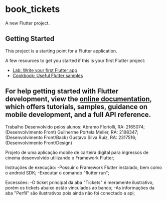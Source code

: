 # book_tickets

A new Flutter project.

## Getting Started

This project is a starting point for a Flutter application.

A few resources to get you started if this is your first Flutter project:

- [Lab: Write your first Flutter app](https://docs.flutter.dev/get-started/codelab)
- [Cookbook: Useful Flutter samples](https://docs.flutter.dev/cookbook)

For help getting started with Flutter development, view the
[online documentation](https://docs.flutter.dev/), which offers tutorials,
samples, guidance on mobile development, and a full API reference.
---------------------------------------------------------------------------------------------
Trabalho Desenvolvido pelos alunos:
Abramo Floriolli, RA: 2165074; (Desenvolvimento Front)
Guilherme Portela Meller, RA: 2198347; (Desenvolvimento Front/Back)
Gustavo Silva Ruiz, RA: 2317516; (Desenvolvimento Front/Design)

Projeto de uma aplicação mobile de carteira digital para ingressos de cinema desenvolvido utilizando o Framework Flutter;

Instruções de execução:
-Possuir o Framework Flutter instalado, bem como o android SDK;
-Executar o comando "flutter run";

Excessões:
-O ticket principal da aba "Tickets" é meramente ilustrativo, porém os tickets abaixo estão vinculados ao banco;
-As informações da aba "Perfil" são ilustrativos pois ainda não foi conectado a api;

